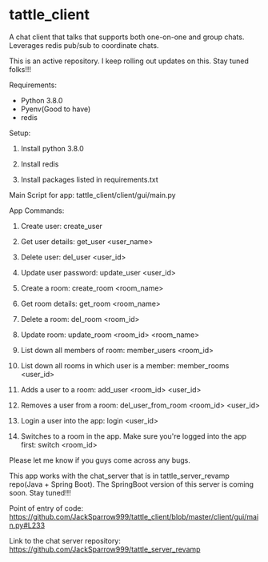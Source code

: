 # tattle_client
A chat client that talks that supports both one-on-one and group chats. Leverages redis pub/sub to coordinate chats.

This is an active repository. I keep rolling out updates on this. Stay tuned folks!!!

Requirements:

  - Python 3.8.0
  - Pyenv(Good to have)
  - redis
  
Setup:
  
1. Install python 3.8.0

2. Install redis

3. Install packages listed in requirements.txt


Main Script for app: tattle_client/client/gui/main.py


App Commands:

1. Create user: create_user <user> <password>

2. Get user details: get_user <user_name>

3. Delete user: del_user <user_id>

4. Update user password: update_user <user_id> <user-name> <new password>

5. Create a room: create_room <room_name>

6. Get room details: get_room <room_name>

7. Delete a room: del_room <room_id>

8. Update room: update_room <room_id> <room_name>

9. List down all members of room: member_users <room_id>

10. List down all rooms in which user is a member: member_rooms <user_id>

11. Adds a user to a room: add_user <room_id> <user_id>

12. Removes a user from a room: del_user_from_room <room_id> <user_id>

13. Login a user into the app: login <user_id> <password>

14. Switches to a room in the app. Make sure you're logged into the app first: switch <room_id>

Please let me know if you guys come across any bugs.

This app works with the chat_server that is in tattle_server_revamp repo(Java + Spring Boot).
The SpringBoot version of this server is coming soon. Stay tuned!!!

Point of entry of code: https://github.com/JackSparrow999/tattle_client/blob/master/client/gui/main.py#L233

Link to the chat server repository: https://github.com/JackSparrow999/tattle_server_revamp
